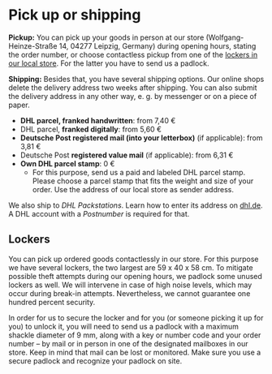 # Pick up or shipping

**Pickup:** You can pick up your goods in person at our store (Wolfgang-Heinze-Straße 14, 04277 Leipzig, Germany) during opening hours, stating the order number, or choose contactless pickup from one of the <a href="#lockers">lockers in our local store</a>. For the latter you have to send us a padlock.

**Shipping:** Besides that, you have several shipping options. Our online shops delete the delivery address two weeks after shipping. You can also submit the delivery address in any other way, e. g. by messenger or on a piece of paper.

* **DHL parcel, franked handwritten**: from 7,40 €
* DHL parcel, **franked digitally**: from 5,60 €
* **Deutsche Post registered mail (into your letterbox)** (if applicable): from 3,81 €
* Deutsche Post **registered value mail** (if applicable): from 6,31 €
* **Own DHL parcel stamp**: 0 €
  * For this purpose, send us a paid and labeled DHL parcel stamp. Please choose a parcel stamp that fits the weight and size of your order. Use the address of our local store as sender address.

We also ship to _DHL Packstations_. Learn how to enter its address on <a rel="noreferrer" href="https://www.dhl.de/de/privatkunden/pakete-empfangen/an-einem-abholort-empfangen/packstation/empfangen-packstation.html" target="_blank">dhl.de</a>. A DHL account with a _Postnumber_ is required for that.

<h2 id="lockers">Lockers</h2>

You can pick up ordered goods contactlessly in our store. For this purpose we have several lockers, the two largest are 59 x 40 x 58 cm. To mitigate possible theft attempts during our opening hours, we padlock some unused lockers as well. We will intervene in case of high noise levels, which may occur during break-in attempts. Nevertheless, we cannot guarantee one hundred percent security.

In order for us to secure the locker and for you (or someone picking it up for you) to unlock it, you will need to send us a padlock with a maximum shackle diameter of 9 mm, along with a key or number code and your order number – by mail or in person in one of the designated mailboxes in our store. Keep in mind that mail can be lost or monitored. Make sure you use a secure padlock and recognize your padlock on site.
